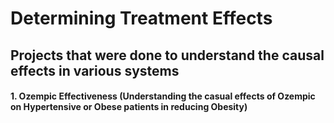 # Determining Treatment Effects 

## Projects that were done to understand the causal effects in various systems

#### 1. Ozempic Effectiveness (Understanding the casual effects of Ozempic on Hypertensive or Obese patients in reducing Obesity)
